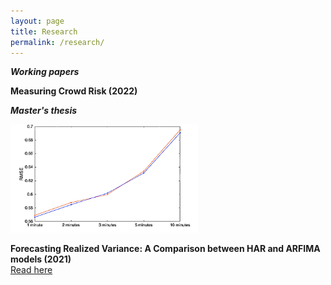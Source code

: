 ```yaml
---
layout: page
title: Research
permalink: /research/
---
```

***Working papers***

**Measuring Crowd Risk (2022)**

***Master's thesis***

<img src="https://github.com/ajda-marjanovic/ajda-marjanovic.github.io/blob/master/images/intervals.png?raw=true" width="300">  

**Forecasting Realized Variance: A Comparison between HAR and ARFIMA models (2021)**   
[Read here](http://www.cek.ef.uni-lj.si/magister/marjanovic4166-B.pdf)

